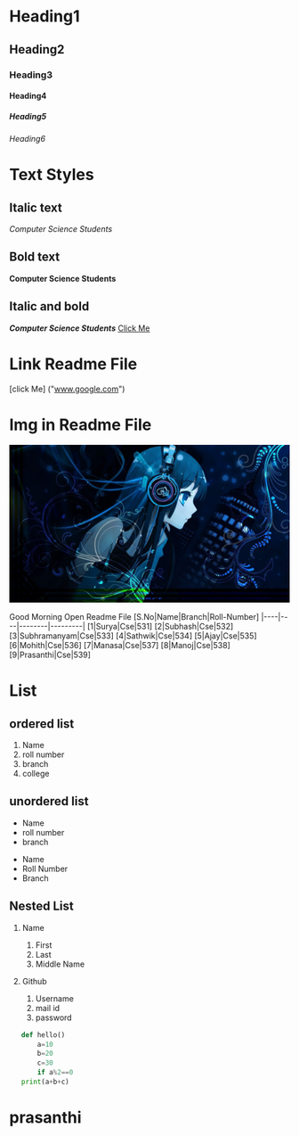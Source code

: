 # Heading1
## Heading2
### Heading3
#### Heading4
##### Heading5
###### Heading6

# Text Styles
## Italic text 
*Computer Science Students*
## Bold text
**Computer Science Students**
## Italic and bold
***Computer Science Students***
<a href="">Click Me</a>
# Link Readme File
[click Me] ("www.google.com")

# Img in Readme File
![nightcore](nightcore.jpg)

Good Morning
Open Readme File
[S.No|Name|Branch|Roll-Number]
|----|----|--------|---------|
[1|Surya|Cse|531]
[2|Subhash|Cse|532]
[3|Subhramanyam|Cse|533]
[4|Sathwik|Cse|534]
[5|Ajay|Cse|535]
[6|Mohith|Cse|536]
[7|Manasa|Cse|537]
[8|Manoj|Cse|538]
[9|Prasanthi|Cse|539]

# List
## ordered list
1. Name
2. roll number
3. branch
4. college
## unordered list
- Name
- roll number
- branch

* Name
* Roll Number
* Branch

## Nested List
1. Name
    1. First
    2. Last
    3. Middle Name 
  
2. Github
    1. Username
    2. mail id
    3. password
  
```python
   def hello()
       a=10
       b=20
       c=30
       if a%2==0
   print(a+b+c)
```
 # prasanthi  
